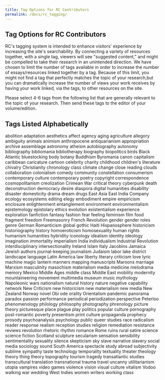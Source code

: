 ```yaml
---
title: Tag Options for RC Contributors
permalink: /docs/rc_tagging/
---
```


## Tag Options for RC Contributors

RC's tagging system is intended to enhance visitors' experience by increasing the site's searchability. By connecting a variety of resources together, with a single tag, viewers will see "suggested content," and might be compelled to take their research in an unintended direction. We have chosen to limit the number of tags available in order to increase the number of essays/resources linked together by a tag. Because of this limit, you might not find a tag that perfectly matches the topic of your research,but you can dramatically increase the number of views your work receives by having your work linked, via the tags, to other resources on the site.

Please select 4-6 tags from the following list that are generally relevant to the topic of your research. Then send these tags to the editor of your volume/edition.

## Tags Listed Alphabetically

abolition
adaptation
aesthetics
affect
agency
aging
agriculture
allegory
ambiguity
animals
animism
anthropocene
antiquarianism
appropriation
archive
assemblage
astronomy
atheism
autobiography
autonomy
bibliography
bibliomania
bibliotherapy
biography
biopolitics
birds
Black Atlantic
bluestocking
body
botany
Buddhism
Byromania
canon
capitalism
caribbean
caricature
cartoon
celebrity
charity
childhood
children's literature
chivalry
Christianity
chronology
class
climate change
close reading
clouds
collaboration
colonialism
comedy
community
constellation
consumerism
contemporary culture
contemporary poetry
copyright
correspondence
cosmopolitanism
creolization
Crimean War
critical theory
cyberpunk
death
deconstruction
democracy
desire
diaspora
digital humanities
disability
disaster
domesticity
drama
dream
drugs
East Asia
East India Company
ecology
ecosystems
editing
elegy
embodiment
empire
empiricism
enclosure
enlightenment
entanglement
environment
environmentalism
epistemology
epistolary
ethics
evolution
existentialism
experience
exploration
fanfiction
fantasy
fashion
fear
feeling
feminism
film
food
fragment
freedom
Freemasonry
French Revolution
gender
gender roles
genre
German Romanticism
global
gothic
Haiti
Hispanosphere
historicism
historiography
history
homoeroticism
homosexuality
human rights
humanism
humanities
hybridity
iconology
idealism
identity
ideology
imagination
immortality
imperialism
India
individualism
Industrial Revolution
interdisciplinary
intersectionality
Ireland
Islam
Italy
Jacobins
Jamaica
Jewish authors
journal-keeping
journalism
Judaism
labor
lake district
landscape
language
Latin America
law
liberty
literary criticism
love
lyric
machine
magic lantern
manners
mapping
manuscripts
Maroons
marriage
Marxism
masculinity
masochism
materialism
media
medicine
melodrama
memory
Mexico
Middle Ages
middle class
Middle East
mobility
modernity
mountaineering
movement
multimedia
museum
music
mythology
Napoleonic wars
nationalism
natural history
nature
negative capability
network
New Criticism
new historicism
new materialism
new media
New Zealand
Norway
novel
Obi
ode
orality
Orientalism
pandemic
panorama
paradox
passion
performance
periodical
periodization
perspective
Peterloo
phenomenology
philology
philosophy
photography
phrenology
picture theory
picturesque
place
plague
play
politics
popular culture
pornography
post-romantic
poverty
presentism
print culture
propaganda
prophecy
prosody
psychoanalysis
psychology
public
queer studies
race
radicalism
reader response
realism
reception studies
religion
remediation
resistance
reviews
revolution
rhetoric
rhythm
romance
Rome
ruins
rural
satire
science
science fiction
Scotland
sculpture
secularism
sensation
sensibility
sentimentality
sexuality
silence
skepticism
sky
slave narrative
slavery
social media
sociology
sound
South America
spectacle
study abroad
subjectivity
sublime
sympathy
taste
technology
temporality
textuality
theater
theology
theory
thing theory
topography
tourism
tragedy
transatlantic studies
transcultural
translation
transnational
trauma
travel
uncanny
utilitarianism
utopia
vampires
video games
violence
vision
visual culture
vitalism
Vodoo
walking
war
wedding
West Indies
women writers
working class
